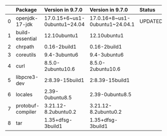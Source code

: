 <!-- markdown-link-check-disable -->

|    | Package           | Version in 9.7.0             | Version in 9.7.0               | Status   |
|---:|:------------------|:-----------------------------|:-------------------------------|:---------|
|  0 | openjdk-17-jdk    | 17.0.15+6~us1-0ubuntu1~24.04 | 17.0.16+8~us1-0ubuntu1~24.04.1 | UPDATED  |
|  1 | build-essential   | 12.10ubuntu1                 | 12.10ubuntu1                   |          |
|  2 | chrpath           | 0.16-2build1                 | 0.16-2build1                   |          |
|  3 | coreutils         | 9.4-3ubuntu6                 | 9.4-3ubuntu6                   |          |
|  4 | curl              | 8.5.0-2ubuntu10.6            | 8.5.0-2ubuntu10.6              |          |
|  5 | libpcre3-dev      | 2:8.39-15build1              | 2:8.39-15build1                |          |
|  6 | locales           | 2.39-0ubuntu8.5              | 2.39-0ubuntu8.5                |          |
|  7 | protobuf-compiler | 3.21.12-8.2ubuntu0.2         | 3.21.12-8.2ubuntu0.2           |          |
|  8 | tar               | 1.35+dfsg-3build1            | 1.35+dfsg-3build1              |          |